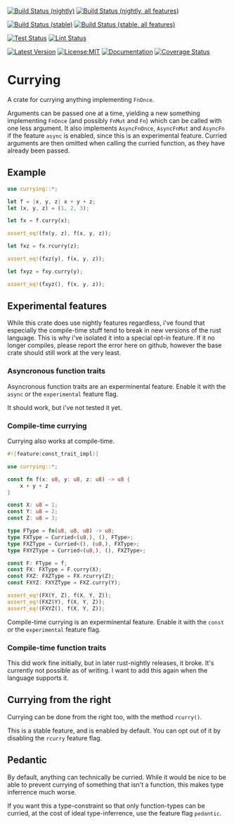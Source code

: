 [![Build Status (nightly)](https://github.com/sigurd4/currying/workflows/Build-nightly/badge.svg)](https://github.com/sigurd4/currying/actions/workflows/build-nightly.yml)
[![Build Status (nightly, all features)](https://github.com/sigurd4/currying/workflows/Build-nightly-all-features/badge.svg)](https://github.com/sigurd4/currying/actions/workflows/build-nightly-all-features.yml)

[![Build Status (stable)](https://github.com/sigurd4/currying/workflows/Build-stable/badge.svg)](https://github.com/sigurd4/currying/actions/workflows/build-stable.yml)
[![Build Status (stable, all features)](https://github.com/sigurd4/currying/workflows/Build-stable-all-features/badge.svg)](https://github.com/sigurd4/currying/actions/workflows/build-stable-all-features.yml)

[![Test Status](https://github.com/sigurd4/currying/workflows/Test/badge.svg)](https://github.com/sigurd4/currying/actions/workflows/test.yml)
[![Lint Status](https://github.com/sigurd4/currying/workflows/Lint/badge.svg)](https://github.com/sigurd4/currying/actions/workflows/lint.yml)

[![Latest Version](https://img.shields.io/crates/v/currying.svg)](https://crates.io/crates/currying)
[![License:MIT](https://img.shields.io/badge/License-MIT-yellow.svg)](https://opensource.org/licenses/MIT)
[![Documentation](https://img.shields.io/docsrs/currying)](https://docs.rs/currying)
[![Coverage Status](https://img.shields.io/codecov/c/github/sigurd4/currying)](https://app.codecov.io/github/sigurd4/currying)

# Currying

A crate for currying anything implementing `FnOnce`.

Arguments can be passed one at a time, yielding a new something implementing `FnOnce` (and possibly `FnMut` and `Fn`) which can be called with one less argument. It also implements `AsyncFnOnce`, `AsyncFnMut` and `AsyncFn` if the feature `async` is enabled, since this is an experimental feature. Curried arguments are then omitted when calling the curried function, as they have already been passed.

## Example

```rust
use currying::*;

let f = |x, y, z| x + y + z;
let (x, y, z) = (1, 2, 3);

let fx = f.curry(x);

assert_eq!(fx(y, z), f(x, y, z));

let fxz = fx.rcurry(z);

assert_eq!(fxz(y), f(x, y, z));

let fxyz = fxy.curry(y);

assert_eq!(fxyz(), f(x, y, z));
```

## Experimental features

While this crate does use nightly features regardless, i've found that especially the compile-time stuff tend to break in new versions of the rust language. This is why i've isolated it into a special opt-in feature. If it no longer compiles, please report the error here on github, however the base crate should still work at the very least.

### Asyncronous function traits

Asyncronous function traits are an experminental feature. Enable it with the `async` or the `experimental` feature flag.

It should work, but i've not tested it yet.

### Compile-time currying

Currying also works at compile-time.

```rust
#![feature(const_trait_impl)]

use currying::*;

const fn f(x: u8, y: u8, z: u8) -> u8 {
    x + y + z
}

const X: u8 = 1;
const Y: u8 = 2;
const Z: u8 = 3;

type FType = fn(u8, u8, u8) -> u8;
type FXType = Curried<(u8,), (), FType>;
type FXZType = Curried<(), (u8,), FXType>;
type FXYZType = Curried<(u8,), (), FXZType>;

const F: FType = f;
const FX: FXType = F.curry(X);
const FXZ: FXZType = FX.rcurry(Z);
const FXYZ: FXYZType = FXZ.curry(Y);

assert_eq!(FX(Y, Z), f(X, Y, Z));
assert_eq!(FXZ(Y), f(X, Y, Z));
assert_eq!(FXYZ(), f(X, Y, Z));
```

Compile-time currying is an experminental feature. Enable it with the `const` or the `experimental` feature flag.

### Compile-time function traits

This did work fine initially, but in later rust-nightly releases, it broke. It's currently not possible as of writing. I want to add this again when the language supports it.

## Currying from the right

Currying can be done from the right too, with the method `rcurry()`.

This is a stable feature, and is enabled by default. You can opt out of it by disabling the `rcurry` feature flag.

## Pedantic

By default, anything can technically be curried. While it would be nice to be able to prevent currying of something that isn't a function, this makes type inferrence much worse.

If you want this a type-constraint so that only function-types can be curried, at the cost of ideal type-inferrence, use the feature flag `pedantic`.
